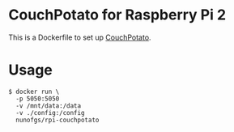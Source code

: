 # CouchPotato for Raspberry Pi 2

This is a Dockerfile to set up [CouchPotato](https://couchpota.to/).

# Usage

```shell
$ docker run \
  -p 5050:5050
  -v /mnt/data:/data
  -v ./config:/config
  nunofgs/rpi-couchpotato
```
